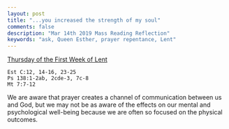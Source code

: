 ```yaml
---
layout: post
title: "...you increased the strength of my soul"
comments: false
description: "Mar 14th 2019 Mass Reading Reflection"
keywords: "ask, Queen Esther, prayer repentance, Lent"
---
```


[Thursday of the First Week of Lent](https://www.ewtn.com/daily-readings/?date=2019-03-14)

```
Est C:12, 14-16, 23-25
Ps 138:1-2ab, 2cde-3, 7c-8
Mt 7:7-12
```
We are aware that prayer creates a channel of communication between us and God, but we may not be as aware of the effects on our  mental and psychological well-being because we are often so focused on the physical outcomes. 
